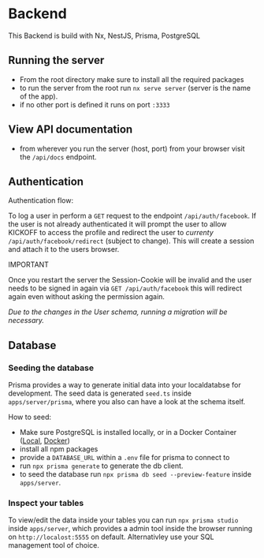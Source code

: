 # Backend 
This Backend is build with Nx, NestJS, Prisma, PostgreSQL 
## Running the server

* From the root directory make sure to install all the required packages
* to run the server from the root run `nx serve server` (server is the name of the app).
* if no other port is defined it runs on port `:3333`

## View API documentation

* from wherever you run the server (host, port) from your browser visit the `/api/docs` endpoint.

## Authentication
Authentication flow: 

To log a user in perform a `GET` request to the endpoint `/api/auth/facebook`.
If the user is not already authenticated it will prompt the user to allow KICKOFF 
to access the profile and redirect the user to *currenty* `/api/auth/facebook/redirect` (subject to change). This will create a session and attach it to the users browser.

IMPORTANT

Once you restart the server the Session-Cookie will be invalid and the user needs to be signed in again via `GET /api/auth/facebook` this will redirect again even without asking the permission again. 

*Due to the changes in the User schema, running a migration will be necessary.*


## Database

### Seeding the database

Prisma provides a way to generate initial data into your localdatabse for development.
The seed data is generated `seed.ts` inside `apps/server/prisma`, where you also can have a look at the schema itself.

How to seed:

* Make sure PostgreSQL is installed locally, or in a Docker Container ([Local](postgresql.org/download/), [Docker](https://hub.docker.com/_/postgres))
* install all npm packages 
* provide a `DATABASE_URL` within a `.env` file for prisma to connect to
* run `npx prisma generate` to generate the db client.
* to seed the database run `npx prisma db seed --preview-feature` inside `apps/server`.

### Inspect your tables
To view/edit the data inside your tables you can run `npx prisma studio` inside `apps/server`, which provides a admin tool inside the browser running on `http://localost:5555` on default.
Alternativley use your SQL management tool of choice.
